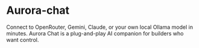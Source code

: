 # Aurora-chat
Connect to OpenRouter, Gemini, Claude, or your own local Ollama model in minutes. Aurora Chat is a plug-and-play AI companion for builders who want control.
